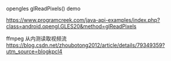 opengles glReadPixels()   demo

https://www.programcreek.com/java-api-examples/index.php?class=android.opengl.GLES20&method=glReadPixels


ffmpeg 从内测读取视频流
https://blog.csdn.net/zhoubotong2012/article/details/79349359?utm_source=blogkpcl4